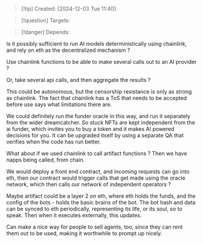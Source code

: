 
>[!tip] Created: [2024-12-03 Tue 11:40]

>[!question] Targets: 

>[!danger] Depends: 

Is it possibly sufficient to run AI models deterministically using chainlink, and rely on eth as the decentralized mechanism ?

Use chainlink functions to be able to make several calls out to an AI provider ?

Or, take several api calls, and then aggregate the results ?

This could be autonomous, but the censorship resistance is only as strong as chainlink.
The fact that chainlink has a ToS that needs to be accepted before use says what limitations there are.

We could definitely run the funder oracle in this way, and run it separately from the wider dreamcatcher.  So stuck NFTs are kept independent from the ai funder, which invites you to buy a token and it makes AI powered decisions for you.  It can be upgraded itself by using a separate QA that verifies when the code has run better.


What about if we used chainlink to call artifact functions ?
Then we have napps being called, from chain.

We would deploy a front end contract, and incoming requests can go into eth, then our contract would trigger calls that get made using the oracle network, which then calls our network of independent operators ?

Maybe artifact could be a layer 2 on eth, where eth holds the funds, and the config of the bots - holds the basic brains of the bot.
The bot hash and data can be synced to eth periodically, representing its life, or its soul, so to speak.  Then when it executes externally, this updates.

Can make a nice way for people to sell agents, too, since they can rent them out to be used, making it worthwhile to prompt up nicely.